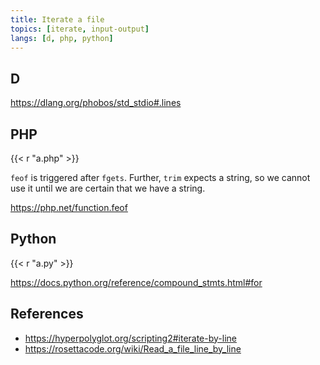 ```yaml
---
title: Iterate a file
topics: [iterate, input-output]
langs: [d, php, python]
---
```


## D

<https://dlang.org/phobos/std_stdio#.lines>

## PHP

{{< r "a.php" >}}

`feof` is triggered after `fgets`. Further, `trim` expects a string, so we
cannot use it until we are certain that we have a string.

<https://php.net/function.feof>

## Python

{{< r "a.py" >}}

<https://docs.python.org/reference/compound_stmts.html#for>

## References

- <https://hyperpolyglot.org/scripting2#iterate-by-line>
- <https://rosettacode.org/wiki/Read_a_file_line_by_line>
